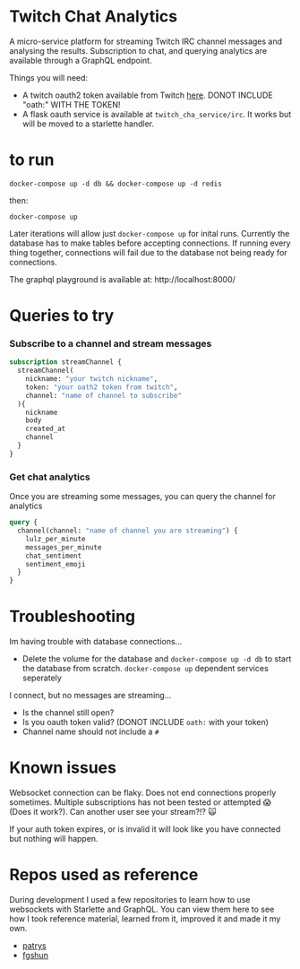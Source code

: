Twitch Chat Analytics
===

A micro-service platform for streaming Twitch IRC channel messages and
analysing the results.  Subscription to chat, and querying analytics
are available through a GraphQL endpoint.

Things you will need:
- A twitch oauth2 token available from Twitch [here](https://twitchapps.com/tmi/).  DONOT INCLUDE "oath:" WITH THE TOKEN!
- A flask oauth service is available at `twitch_cha_service/irc`.  It works but will be moved to a starlette handler.

# to run

```docker-compose up -d db && docker-compose up -d redis```

then:

```docker-compose up```

Later iterations will allow just `docker-compose up` for inital runs.  Currently
the database has to make tables before accepting connections.  If running every
thing together, connections will fail due to the database not being ready for
connections.


The graphql playground is available at:
http://localhost:8000/

# Queries to try

### Subscribe to a channel and stream messages
``` graphql
subscription streamChannel {
  streamChannel(
    nickname: "your twitch nickname",
    token: "your oath2 token from twitch",
    channel: "name of channel to subscribe"
  ){
    nickname
    body
    created_at
    channel
  }
}
```

### Get chat analytics
Once you are streaming some messages, you can query the channel for analytics

``` graphql
query {
  channel(channel: "name of channel you are streaming") {
	lulz_per_minute
    messages_per_minute
    chat_sentiment
    sentiment_emoji
  }
}
```

# Troubleshooting
Im having trouble with database connections...
- Delete the volume for the database and `docker-compose up -d db` to start
the database from scratch.  `docker-compose up` dependent services seperately

I connect, but no messages are streaming...
- Is the channel still open?
- Is you oauth token valid? (DONOT INCLUDE `oath:` with your token)
- Channel name should not include a `#`

# Known issues
Websocket connection can be flaky.  Does not end connections properly sometimes.
Multiple subscriptions has not been tested or attempted 😱 (Does it work?).
Can another user see your stream?!? 🙀

If your auth token expires, or is invalid it will look like you have
connected but nothing will happen.

# Repos used as reference
During development I used a few repositories to learn how to use websockets
with Starlette and GraphQL.  You can view them here to see how I took
reference material, learned from it, improved it and made it my own.

- [patrys](https://github.com/patrys/starlette-ariadne/tree/31d9354b26f03c4ef7af19ca0f97d5f859059282)
- [fgshun](https://gist.github.com/fgshun/fe96c21b2de743a88778e4f729510190)
